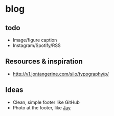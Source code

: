 # blog

## todo
- Image/figure caption
- Instagram/Spotify/RSS

## Resources & inspiration
- http://v1.jontangerine.com/silo/typography/p/

## Ideas
- Clean, simple footer like GitHub
- Photo at the footer, like [Jay](http://jaybowl.es/Blog/WabiSabi.html)
